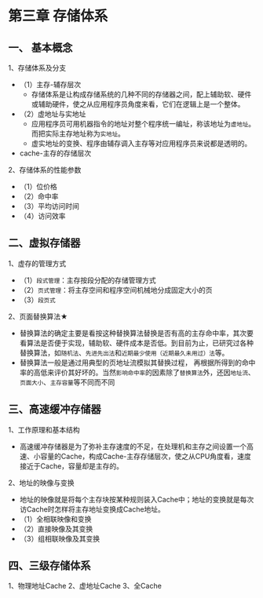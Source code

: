# 第三章 存储体系


##  一、 基本概念

1、存储体系及分支
   - （1）主存-辅存层次
     - 存储体系是让构成存储系统的几种不同的存储器之间，配上辅助软、硬件或辅助硬件，使之从应用程序员角度来看，它们在逻辑上是一个整体。
   - （2）虚地址与实地址
     - 应用程序员可用机器指令的地址对整个程序统一编址，称该地址为`虚地址`。而把实际主存地址称为`实地址`。
     - 虚实地址的变换、程序由辅存调入主存等对应用程序员来说都是透明的。
   - cache-主存的存储层次

2、存储体系的性能参数
   - （1）位价格
   - （2）命中率
   - （3）平均访问时间
   - （4）访问效率

## 二、虚拟存储器

1、虚存的管理方式
   - （1）`段式管理`：主存按段分配的存储管理方式
   - （2）`页式管理`：将主存空间和程序空间机械地分成固定大小的页
   - （3）`段页式`

2、页面替换算法★
   - 替换算法的确定主要是看按这种替换算法替换是否有高的主存命中率，其次要看算法是否便于实现，辅助软、硬件成本是否低。到目前为止，已研究过各种替换算法，如`随机法`、`先进先出法`和`近期最少使用（近期最久未用过）法`等。
   - 替换算法一般是通过用典型的页地址流模拟其替换过程， 再根据所得到的命中率的高低来评价其好坏的。当然`影响命中率`的因素除了`替换算法`外，还因`地址流`、 `页面大小`、`主存容量`等不同而不同

## 三、高速缓冲存储器
1、工作原理和基本结构
   - 高速缓冲存储器是为了弥补主存速度的不足，在处理机和主存之间设置一个高速、小容量的Cache，构成Cache-主存存储层次，使之从CPU角度看，速度接近于Cache，容量却是主存的。

2、地址的映像与变换
   - 地址的映像就是将每个主存块按某种规则装入Cache中；地址的变换就是每次访Cache时怎样将主存地址变换成Cache地址。
   - （1）全相联映像和变换
   - （2）直接映像及其变换
   - （3）组相联映像及其变换

## 四、三级存储体系
1、物理地址Cache
2、虚地址Cache
3、全Cache